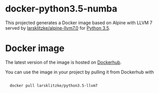 # docker-python3.5-numba

This projected generates a Docker image based on Alpine with LLVM 7 
served by [larsklitzke/alpine-llvm7.0](https://hub.docker.com/r/larsklitzke/alpine-llvm7.0) for [Python 3.5](https://hub.docker.com/_/python/).

# Docker image

The latest version of the image is hosted on [Dockerhub](https://hub.docker.com/r/larsklitzke/python3.5-llvm7).

You can use the image in your project by pulling it from Dockerhub with


```bash

  docker pull larsklitzke/python3.5-llvm7
  
```

